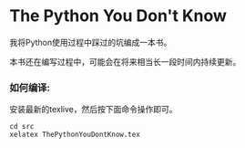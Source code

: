 The Python You Don't Know
================================================================================


我将Python使用过程中踩过的坑编成一本书。

本书还在编写过程中，可能会在将来相当长一段时间内持续更新。

### 如何编译:
安装最新的texlive，然后按下面命令操作即可。
```shell
cd src
xelatex ThePythonYouDontKnow.tex
```
